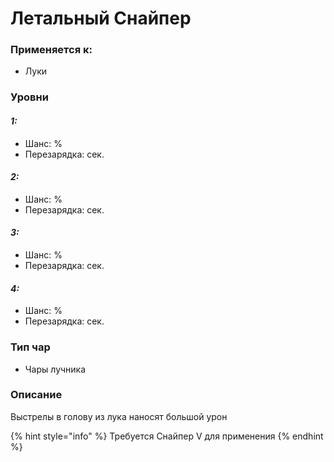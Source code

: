 # Летальный Снайпер

### Применяется к:

* Луки

### Уровни

#### _1:_&#x20;

* Шанс: %
* Перезарядка:  сек.

#### _2:_

* Шанс: %
* Перезарядка:  сек.&#x20;

#### _3:_&#x20;

* Шанс: %
* Перезарядка:  сек.

#### _4:_

* Шанс: %
* Перезарядка:  сек.&#x20;

### Тип чар

* Чары лучника

### Описание&#x20;

Выстрелы в голову из лука наносят большой урон

{% hint style="info" %}
Требуется Снайпер V для применения
{% endhint %}
